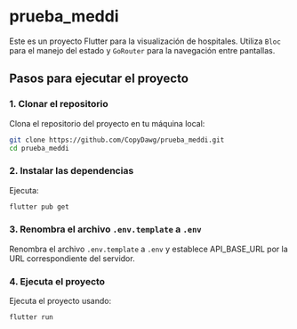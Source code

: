 # prueba_meddi

Este es un proyecto Flutter para la visualización de hospitales. Utiliza `Bloc` para el manejo del estado y `GoRouter` para la navegación entre pantallas.

## Pasos para ejecutar el proyecto

### 1. Clonar el repositorio

Clona el repositorio del proyecto en tu máquina local:

```bash
git clone https://github.com/CopyDawg/prueba_meddi.git
cd prueba_meddi
```

### 2. Instalar las dependencias

Ejecuta: 

```bash
flutter pub get
```

### 3. Renombra el archivo `.env.template` a `.env`

Renombra el archivo `.env.template` a `.env` y establece API_BASE_URL por la URL correspondiente del servidor. 

### 4. Ejecuta el proyecto

Ejecuta el proyecto usando:

```bash
flutter run
```